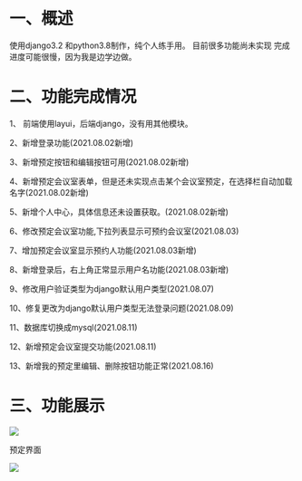 # 一、概述
使用django3.2 和python3.8制作，纯个人练手用。
目前很多功能尚未实现
完成进度可能很慢，因为我是边学边做。

# 二、功能完成情况
1、 前端使用layui，后端django，没有用其他模块。

2、新增登录功能(2021.08.02新增)

3、新增预定按钮和编辑按钮可用(2021.08.02新增)

4、新增预定会议室表单，但是还未实现点击某个会议室预定，在选择栏自动加载名字(2021.08.02新增)

5、新增个人中心，具体信息还未设置获取。(2021.08.02新增)

6、修改预定会议室功能,下拉列表显示可预约会议室(2021.08.03)

7、增加预定会议室显示预约人功能(2021.08.03新增)

8、新增登录后，右上角正常显示用户名功能(2021.08.03新增)

9、修改用户验证类型为django默认用户类型(2021.08.07)

10、修复更改为django默认用户类型无法登录问题(2021.08.09)

11、数据库切换成mysql(2021.08.11)

12、新增预定会议室提交功能(2021.08.11)

13、新增我的预定里编辑、删除按钮功能正常(2021.08.16)




# 三、功能展示

![](https://xucg.info/wp-content/uploads/2021/07/1.jpg)

预定界面

![](https://xucg.info/wp-content/uploads/2021/07/2.jpg)

